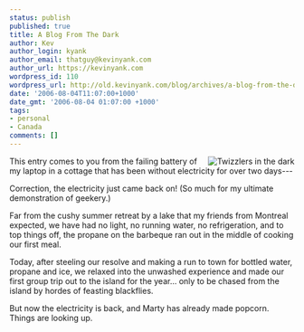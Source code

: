 ```yaml
---
status: publish
published: true
title: A Blog From The Dark
author: Kev
author_login: kyank
author_email: thatguy@kevinyank.com
author_url: https://kevinyank.com
wordpress_id: 110
wordpress_url: http://old.kevinyank.com/blog/archives/a-blog-from-the-dark/
date: '2006-08-04T11:07:00+1000'
date_gmt: '2006-08-04 01:07:00 +1000'
tags:
- personal
- Canada
comments: []
---
```

<p><a href="https://www.flickr.com/photos/sentience/206115078/"><img align="right" title="Twizzlers in the dark" alt="Twizzlers in the dark" src="https://static.flickr.com/88/206115078_317b795f3b_m.jpg" /></a>This entry comes to you from the failing battery of my laptop in a cottage that has been without electricity for over two days---</p>
<p>Correction, the electricity just came back on! (So much for my ultimate demonstration of geekery.)</p>
<p>Far from the cushy summer retreat by a lake that my friends from Montreal expected, we have had no light, no running water, no refrigeration, and to top things off, the propane on the barbeque ran out in the middle of cooking our first meal.</p>
<p>Today, after steeling our resolve and making a run to town for bottled water, propane and ice, we relaxed into the unwashed experience and made our first group trip out to the island for the year... only to be chased from the island by hordes of feasting blackflies.</p>
<p>But now the electricity is back, and Marty has already made popcorn. Things are looking up.</p>

